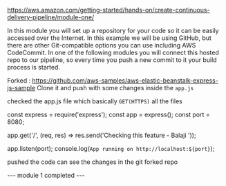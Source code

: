 https://aws.amazon.com/getting-started/hands-on/create-continuous-delivery-pipeline/module-one/

In this module you will set up a repository for your code so it can be easily accessed over the Internet. 
In this example we will be using GitHub, but there are other Git-compatible options you can use including AWS CodeCommit. 
In one of the following modules you will connect this hosted repo to our pipeline, 
so every time you push a new commit to it your build process is started.


Forked : https://github.com/aws-samples/aws-elastic-beanstalk-express-js-sample
Clone it and push with some changes inside the `app.js` 

checked the app.js file which basically `GET(HTTPS)` all the files 

const express = require('express');
const app = express();
const port = 8080;

app.get('/', (req, res) => res.send('Checking this feature - Balaji '));

app.listen(port);
console.log(`App running on http://localhost:${port}`);


pushed the code
can see the changes in the git forked repo 

--- module 1 completed --- 

